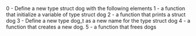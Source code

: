 0 - Define a new type struct dog with the following elements
1 - a function that initialize a variable of type struct dog
2 - a function that prints a struct dog
3 - Define a new type dog_t as a new name for the type struct dog
4 - a function that creates a new dog.
5 -  a function that frees dogs
